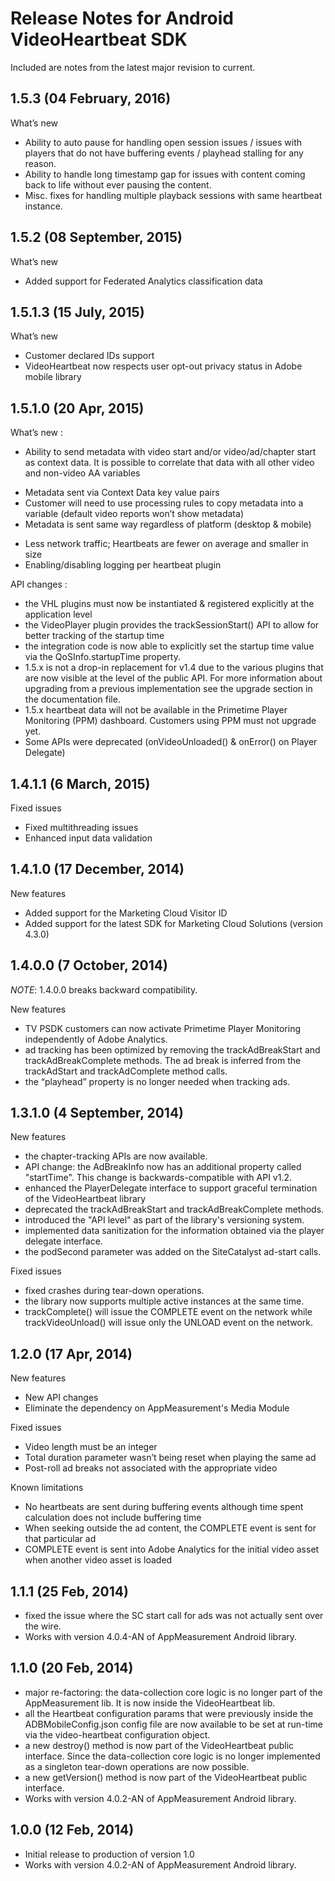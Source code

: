Release Notes for Android VideoHeartbeat SDK
=============================================


Included are notes from the latest major revision to current.

## 1.5.3 (04 February, 2016)
What’s new
- Ability to auto pause for handling open session issues / issues with players that do not have buffering events / playhead stalling for any reason.
- Ability to handle long timestamp gap for issues with content coming back to life without ever pausing the content.
- Misc. fixes for handling multiple playback sessions with same heartbeat instance.

## 1.5.2 (08 September, 2015)
What’s new
- Added support for Federated Analytics classification data

## 1.5.1.3 (15 July, 2015)
What’s new
- Customer declared IDs support
- VideoHeartbeat now respects user opt-out privacy status in Adobe mobile library

## 1.5.1.0 (20 Apr, 2015)
What’s new :
- Ability to send metadata with video start and/or video/ad/chapter start as context data. It is possible to correlate that data with all other video and non-video AA variables
* Metadata sent via Context Data key value pairs
* Customer will need to use processing rules to copy metadata into a variable (default video reports won’t show metadata)
* Metadata is sent same way regardless of platform (desktop & mobile)
- Less network traffic; Heartbeats are fewer on average and smaller in size
- Enabling/disabling logging per heartbeat plugin

API changes :
- the VHL plugins must now be instantiated & registered explicitly at the application level
- the VideoPlayer plugin provides the trackSessionStart() API to allow for better tracking of the startup time
- the integration code is now able to explicitly set the startup time value via the QoSInfo.startupTime property.
- 1.5.x is not a drop-in replacement for v1.4 due to the various plugins that are now visible at the level of the public API. For more information about upgrading from a previous implementation see the upgrade section in the documentation file.
- 1.5.x heartbeat data will not be available in the Primetime Player Monitoring (PPM) dashboard. Customers using PPM must not upgrade yet.
- Some APIs were deprecated (onVideoUnloaded() & onError() on Player Delegate)

## 1.4.1.1 (6 March, 2015)

Fixed issues
- Fixed multithreading issues
- Enhanced input data validation


## 1.4.1.0 (17 December, 2014)

New features
- Added support for the Marketing Cloud Visitor ID
- Added support for the latest SDK for Marketing Cloud Solutions (version 4.3.0)

## 1.4.0.0 (7 October, 2014)

_NOTE_: 1.4.0.0 breaks backward compatibility.

New features
- TV PSDK customers can now activate Primetime Player Monitoring independently of Adobe Analytics.
- ad tracking has been optimized by removing the trackAdBreakStart and trackAdBreakComplete methods. The ad break is inferred from the trackAdStart and trackAdComplete method calls.
- the “playhead” property is no longer needed when tracking ads.

## 1.3.1.0 (4 September, 2014)
 
New features
- the chapter-tracking APIs are now available.
- API change: the AdBreakInfo now has an additional property called "startTime". This change is backwards-compatible with API v1.2.
- enhanced the PlayerDelegate interface to support graceful termination of the VideoHeartbeat library
- deprecated the trackAdBreakStart and trackAdBreakComplete methods.
- introduced the "API level" as part of the library's versioning system.
- implemented data sanitization for the information obtained via the player delegate interface.
- the podSecond parameter was added on the SiteCatalyst ad-start calls.
 
Fixed issues
- fixed crashes during tear-down operations.
- the library now supports multiple active instances at the same time.
- trackComplete() will issue the COMPLETE event on the network while trackVideoUnload() will issue only the UNLOAD event on the network.

## 1.2.0 (17 Apr, 2014)

New features
- New API changes
- Eliminate the dependency on AppMeasurement's Media Module

Fixed issues
- Video length must be an integer
- Total duration parameter wasn’t being reset when playing the same ad
- Post-roll ad breaks not associated with the appropriate video

Known limitations
- No heartbeats are sent during buffering events although time spent calculation does not include buffering time
- When seeking outside the ad content, the COMPLETE event is sent for that particular ad
- COMPLETE event is sent into Adobe Analytics for the initial video asset when another video asset is loaded

## 1.1.1 (25 Feb, 2014)
- fixed the issue where the SC start call for ads was not actually sent over the wire.
- Works with version 4.0.4-AN of AppMeasurement Android library.

## 1.1.0 (20 Feb, 2014)
- major re-factoring: the data-collection core logic is no longer part of the AppMeasurement lib. It is now inside the VideoHeartbeat lib.
- all the Heartbeat configuration params that were previously inside the ADBMobileConfig.json config file are now available to be set at run-time via the video-heartbeat configuration object.
- a new destroy() method is now part of the VideoHeartbeat public interface. Since the data-collection core logic is no longer implemented as a singleton tear-down operations are now possible. 
- a new getVersion() method is now part of the VideoHeartbeat public interface.
- Works with version 4.0.2-AN of AppMeasurement Android library.

## 1.0.0 (12 Feb, 2014)
- Initial release to production of version 1.0 
- Works with version 4.0.2-AN of AppMeasurement Android library.